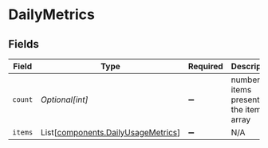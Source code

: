 # DailyMetrics


## Fields

| Field                                                                          | Type                                                                           | Required                                                                       | Description                                                                    |
| ------------------------------------------------------------------------------ | ------------------------------------------------------------------------------ | ------------------------------------------------------------------------------ | ------------------------------------------------------------------------------ |
| `count`                                                                        | *Optional[int]*                                                                | :heavy_minus_sign:                                                             | number of items present in the items array                                     |
| `items`                                                                        | List[[components.DailyUsageMetrics](../../models/shared/dailyusagemetrics.md)] | :heavy_minus_sign:                                                             | N/A                                                                            |